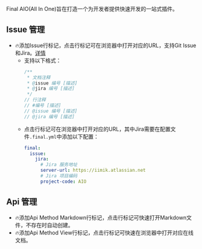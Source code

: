 Final AIO(All In One)旨在打造一个为开发者提供快速开发的一站式插件。

## Issue 管理

- 🔥添加Issue行标记，点击行标记可在浏览器中打开对应的URL，支持Git Issue和Jira。[详情](https://github.com/iimik/final-aio/blob/main/docs/issue.md)
    - 支持以下格式：
        ```java
        /**
         * 文档注释
         * @issue 编号 [描述]
         * @jira 编号 [描述]
         */
        // 行注释
        // #编号 [描述]
        // @issue 编号 [描述]
        // @jira 编号 [描述]
        ```
    - 点击行标记可在浏览器中打开对应的URL，其中Jira需要在配置文件`.final.yml`中添加以下配置：
        ```yaml
        final:
          issue:
            jira:
              # Jira 服务地址
              server-url: https://iimik.atlassian.net
              # Jira 项目编码
              project-code: AIO
        ```

## Api 管理

- 🔥添加Api Method Markdown行标记，点击行标记可快速打开Markdown文件，不存在时自动创建。
- 🔥添加Api Method View行标记，点击行标记可快速在浏览器中打开对应在线文档。 